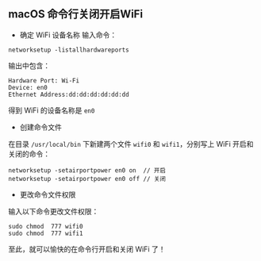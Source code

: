 ## macOS 命令行关闭开启WiFi

* 确定 WiFi 设备名称
输入命令：

```
networksetup -listallhardwareports
```

输出中包含：

```
Hardware Port: Wi-Fi
Device: en0
Ethernet Address:dd:dd:dd:dd:dd:dd

```
得到 WiFi 的设备名称是 `en0`

* 创建命令文件

在目录 `/usr/local/bin` 下新建两个文件 `wifi0` 和 `wifi1`，分别写上 WiFi 开启和关闭的命令：

```
networksetup -setairportpower en0 on  // 开启
networksetup -setairportpower en0 off // 关闭
```

* 更改命令文件权限

输入以下命令更改文件权限：

```
sudo chmod  777 wifi0
sudo chmod  777 wifi1
```
至此，就可以愉快的在命令行开启和关闭 WiFi 了！
